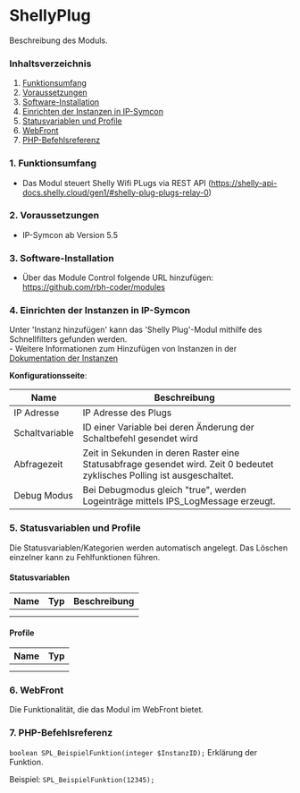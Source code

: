 # ShellyPlug
Beschreibung des Moduls.

### Inhaltsverzeichnis

1. [Funktionsumfang](#1-funktionsumfang)
2. [Voraussetzungen](#2-voraussetzungen)
3. [Software-Installation](#3-software-installation)
4. [Einrichten der Instanzen in IP-Symcon](#4-einrichten-der-instanzen-in-ip-symcon)
5. [Statusvariablen und Profile](#5-statusvariablen-und-profile)
6. [WebFront](#6-webfront)
7. [PHP-Befehlsreferenz](#7-php-befehlsreferenz)

### 1. Funktionsumfang

* Das Modul steuert Shelly Wifi PLugs via REST API (https://shelly-api-docs.shelly.cloud/gen1/#shelly-plug-plugs-relay-0)

### 2. Voraussetzungen

- IP-Symcon ab Version 5.5

### 3. Software-Installation

* Über das Module Control folgende URL hinzufügen: https://github.com/rbh-coder/modules

### 4. Einrichten der Instanzen in IP-Symcon

 Unter 'Instanz hinzufügen' kann das 'Shelly Plug'-Modul mithilfe des Schnellfilters gefunden werden.  
	- Weitere Informationen zum Hinzufügen von Instanzen in der [Dokumentation der Instanzen](https://www.symcon.de/service/dokumentation/konzepte/instanzen/#Instanz_hinzufügen)

__Konfigurationsseite__:

Name     | Beschreibung
-------- | ------------------
 IP Adresse        | IP Adresse des Plugs
 Schaltvariable        | ID einer Variable bei deren Änderung der Schaltbefehl gesendet wird
 Abfragezeit        | Zeit in Sekunden in deren Raster eine Statusabfrage gesendet wird. Zeit 0 bedeutet zyklisches Polling ist ausgeschaltet.
 Debug Modus        | Bei Debugmodus gleich "true", werden Logeinträge mittels IPS_LogMessage erzeugt.
  

### 5. Statusvariablen und Profile

Die Statusvariablen/Kategorien werden automatisch angelegt. Das Löschen einzelner kann zu Fehlfunktionen führen.

#### Statusvariablen

Name   | Typ     | Beschreibung
------ | ------- | ------------
       |         |
       |         |

#### Profile

Name   | Typ
------ | -------
       |
       |

### 6. WebFront

Die Funktionalität, die das Modul im WebFront bietet.

### 7. PHP-Befehlsreferenz

`boolean SPL_BeispielFunktion(integer $InstanzID);`
Erklärung der Funktion.

Beispiel:
`SPL_BeispielFunktion(12345);`
